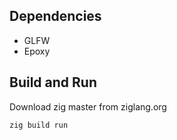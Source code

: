 ## Dependencies
- GLFW
- Epoxy
## Build and Run
Download zig master from ziglang.org
```
zig build run
```
